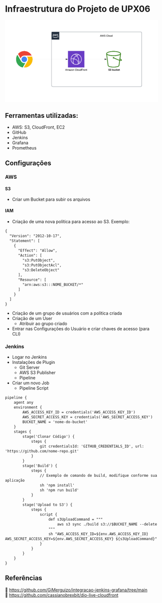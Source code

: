# Infraestrutura do Projeto de UPX06 

![infra-site](./Midias/Fluxo%20estrutural%20de%20aplicativos%20web%20AWS.png)

## Ferramentas utilizadas:
- AWS: S3, CloudFront, EC2
- GitHub
- Jenkins
- Grafana
- Prometheus

## Configurações
### AWS
#### S3
- Criar um Bucket para subir os arquivos

#### IAM
- Criação de uma nova política para acesso ao S3. Exemplo:
```
{
  "Version": "2012-10-17",
  "Statement": [
    {
      "Effect": "Allow",
      "Action": [
        "s3:PutObject",
        "s3:PutObjectAcl",
        "s3:DeleteObject"
      ],
      "Resource": [
        "arn:aws:s3:::NOME_BUCKET/*"
      ]
    }
  ]
}
```
- Criação de um grupo de usuários com a política criada
- Criação de um User
    - Atribuir ao grupo criado
- Entrar nas Configurações do Usuário e criar chaves de acesso (para CLI)

### Jenkins
- Logar no Jenkins
- Instalações de Plugin
  - Git Server
  - AWS S3 Publisher
  - Pipeline 
- Criar um novo Job
  - Pipeline Script

```
pipeline {
    agent any
    environment {
        AWS_ACCESS_KEY_ID = credentials('AWS_ACCESS_KEY_ID')
        AWS_SECRET_ACCESS_KEY = credentials('AWS_SECRET_ACCESS_KEY')
        BUCKET_NAME = 'nome-do-bucket'
    }
    stages {
        stage('Clonar Código') {
            steps {
                git credentialsId: 'GITHUB_CREDENTIALS_ID', url: 'https://github.com/nome-repo.git'
            }
        }
        stage('Build') {
            steps {
                // Exemplo de comando de build, modifique conforme sua aplicação
                sh 'npm install'
                sh 'npm run build'
            }
        }
        stage('Upload to S3') {
            steps {
                script {
                    def s3UploadCommand = """
                        aws s3 sync ./build s3://$BUCKET_NAME --delete
                    """
                    sh "AWS_ACCESS_KEY_ID=${env.AWS_ACCESS_KEY_ID} AWS_SECRET_ACCESS_KEY=${env.AWS_SECRET_ACCESS_KEY} ${s3UploadCommand}"
                }
            }
        }
    }
}

```

## Referências
:link: https://github.com/GiMerguizo/integracao-jenkins-grafana/tree/main <br>
:link: https://github.com/cassianobrexbit/dio-live-cloudfront